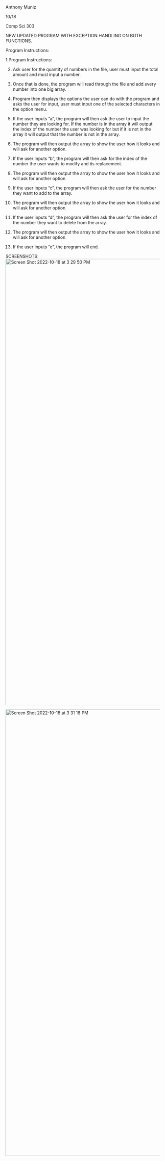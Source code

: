 Anthony Muniz

10/18

Comp Sci 303

NEW UPDATED PROGRAM WITH EXCEPTION HANDLING ON BOTH FUNCTIONS.

Program Instructions:

1.Program Instructions:

2. Ask user for the quantity of numbers in the file, user must input the total amount and must input a number.

3. Once that is done, the program will read through the file and add every number into one big array.

4. Program then displays the options the user can do with the program and asks the user for input, user must input one of the selected characters in the option menu.

5. If the user inputs “a”, the program will then ask the user to input the number they are looking for. If the number is in the array it will output the index of the number the user was looking for but if it is not in the array it will output that the number is not in the array.

6. The program will then output the array to show the user how it looks and will ask for another option.

7. If the user inputs “b”, the program will then ask for the index of the number the user wants to modify and its replacement.

8. The program will then output the array to show the user how it looks and will ask for another option.

9. If the user inputs “c”, the program will then ask the user for the number they want to add to the array.

10. The program will then output the array to show the user how it looks and will ask for another option.

11. If the user inputs “d”, the program will then ask the user for the index of the number they want to delete from the array.

12. The program will then output the array to show the user how it looks and will ask for another option.

13. If the user inputs “e”, the program will end.

SCREENSHOTS:
<img width="1456" alt="Screen Shot 2022-10-18 at 3 29 50 PM" src="https://user-images.githubusercontent.com/90846030/196537900-84697960-e87b-4516-a6fd-61ebe22ed4c8.png">

<img width="1456" alt="Screen Shot 2022-10-18 at 3 31 18 PM" src="https://user-images.githubusercontent.com/90846030/196537931-206f1cee-7284-4d5a-a081-fb06269b2530.png">
